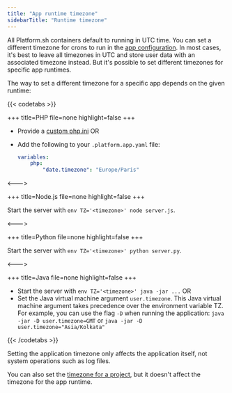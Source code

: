```yaml
---
title: "App runtime timezone"
sidebarTitle: "Runtime timezone"
---
```


All Platform.sh containers default to running in UTC time.
You can set a different timezone for crons to run in the [app configuration](./app-reference.md).
In most cases, it's best to leave all timezones in UTC and store user data with an associated timezone instead.
But it's possible to set different timezones for specific app runtimes.

The way to set a different timezone for a specific app depends on the given runtime:

{{< codetabs >}}

+++
title=PHP
file=none
highlight=false
+++

* Provide a [custom php.ini](/languages/php/ini.md) OR
* Add the following to your `.platform.app.yaml` file:

  ```yaml
  variables:
      php:
          "date.timezone": "Europe/Paris"
  ```

<--->

+++
title=Node.js
file=none
highlight=false
+++

Start the server with `env TZ='<timezone>' node server.js`.

<--->

+++
title=Python
file=none
highlight=false
+++

Start the server with `env TZ='<timezone>' python server.py`.

<--->

+++
title=Java
file=none
highlight=false
+++

* Start the server with `env TZ='<timezone>' java -jar ...` OR
* Set the Java virtual machine argument `user.timezone`.
  This Java virtual machine argument takes precedence over the environment variable TZ.
  For example, you can use the flag `-D` when running the application:
  `java -jar -D user.timezone=GMT` or `java -jar -D user.timezone="Asia/Kolkata"`

{{< /codetabs >}}

Setting the application timezone only affects the application itself, not system operations such as log files.

You can also set the [timezone for a project](../administration/web/configure-project.md#general), but it doesn't affect the timezone for the app runtime.
